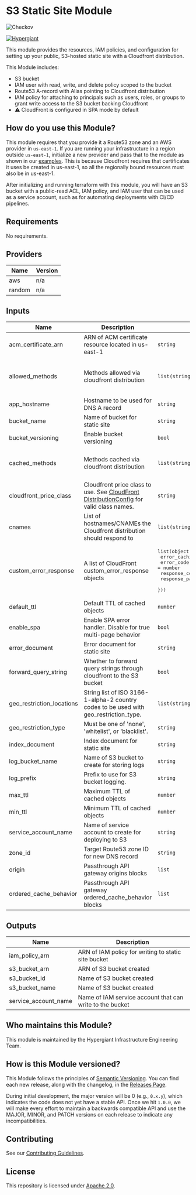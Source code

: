 # S3 Static Site Module

![Checkov](https://github.com/gohypergiant/terraform-aws-s3-static-site/workflows/Checkov/badge.svg)

[![Hypergiant](https://i.imgur.com/cLjriJj.jpg)](https://www.hypergiant.com/)

This module provides the resources, IAM policies, and configuration for setting up your public, S3-hosted static site with a Cloudfront distribution.

This Module includes:

- S3 bucket
- IAM user with read, write, and delete policy scoped to the bucket
- Route53 A-record with Alias pointing to Cloudfront distribution
- IAM policy for attaching to principals such as users, roles, or groups to grant write access to the S3 bucket backing Cloudfront
- ⚠️ CloudFront is configured in SPA mode by default

## How do you use this Module?

This module requires that you provide it a Route53 zone and an AWS provider in `us-east-1`. If you are running your infrastructure in a region outside `us-east-1`, initialize a new provider and pass that to the module as shown in our [examples](exmaples/complete/main.tf). This is because Cloudfront requires that certificates it uses be created in us-east-1, so all the regionally bound resources must also be in us-east-1.

After initializing and running terraform with this module, you will have an S3 bucket with a public-read ACL, IAM policy, and IAM user that can be used as a service account, such as for automating deployments with CI/CD pipelines.

## Requirements

No requirements.

## Providers

| Name   | Version |
| ------ | ------- |
| aws    | n/a     |
| random | n/a     |

## Inputs

| Name                      | Description                                                                                                                                                                       | Type                                                                                                                                                   | Default                                                | Required |
| ------------------------- | --------------------------------------------------------------------------------------------------------------------------------------------------------------------------------- | ------------------------------------------------------------------------------------------------------------------------------------------------------ | ------------------------------------------------------ | :------: |
| acm_certificate_arn       | ARN of ACM certificate resource located in us-east-1                                                                                                                              | `string`                                                                                                                                               | n/a                                                    |   yes    |
| allowed_methods           | Methods allowed via cloudfront distribution                                                                                                                                       | `list(string)`                                                                                                                                         | <pre>[<br> "GET",<br> "HEAD",<br> "OPTIONS"<br>]</pre> |    no    |
| app_hostname              | Hostname to be used for DNS A record                                                                                                                                              | `string`                                                                                                                                               | n/a                                                    |   yes    |
| bucket_name               | Name of bucket for static site                                                                                                                                                    | `string`                                                                                                                                               | n/a                                                    |   yes    |
| bucket_versioning         | Enable bucket versioning                                                                                                                                                          | `bool`                                                                                                                                                 | `true`                                                 |    no    |
| cached_methods            | Methods cached via cloudfront distribution                                                                                                                                        | `list(string)`                                                                                                                                         | <pre>[<br> "GET",<br> "HEAD"<br>]</pre>                |    no    |
| cloudfront_price_class    | Cloudfront price class to use. See [CloudFront DistributionConfig](https://docs.aws.amazon.com/cloudfront/latest/APIReference/API_DistributionConfig.html) for valid class names. | `string`                                                                                                                                               | `"PriceClass_100"`                                     |    no    |
| cnames                    | List of hostnames/CNAMEs the Cloudfront distribution should respond to                                                                                                            | `list(string)`                                                                                                                                         | n/a                                                    |   yes    |
| custom_error_response     | A list of CloudFront custom_error_response objects                                                                                                                                | <pre>list(object({<br> error_caching_min_ttl = number<br> error_code = number<br> response_code = number<br> response_page_path = string<br> }))</pre> | `[]`                                                   |    no    |
| default_ttl               | Default TTL of cached objects                                                                                                                                                     | `number`                                                                                                                                               | `300`                                                  |    no    |
| enable_spa                | Enable SPA error handler. Disable for true multi-page behavior                                                                                                                    | `bool`                                                                                                                                                 | `true`                                                 |    no    |
| error_document            | Error document for static site                                                                                                                                                    | `string`                                                                                                                                               | `"error.html"`                                         |    no    |
| forward_query_string      | Whether to forward query strings through cloudfront to the S3 bucket                                                                                                              | `bool`                                                                                                                                                 | `false`                                                |    no    |
| geo_restriction_locations | String list of ISO 3166-1-alpha-2 country codes to be used with geo_restriction_type.                                                                                             | `list(string)`                                                                                                                                         | `[]`                                                   |    no    |
| geo_restriction_type      | Must be one of 'none', 'whitelist', or 'blacklist'.                                                                                                                               | `string`                                                                                                                                               | `"none"`                                               |    no    |
| index_document            | Index document for static site                                                                                                                                                    | `string`                                                                                                                                               | `"index.html"`                                         |    no    |
| log_bucket_name           | Name of S3 bucket to create for storing logs                                                                                                                                      | `string`                                                                                                                                               | n/a                                                    |   yes    |
| log_prefix                | Prefix to use for S3 bucket logging.                                                                                                                                              | `string`                                                                                                                                               | n/a                                                    |   yes    |
| max_ttl                   | Maximum TTL of cached objects                                                                                                                                                     | `number`                                                                                                                                               | `3600`                                                 |    no    |
| min_ttl                   | Minimum TTL of cached objects                                                                                                                                                     | `number`                                                                                                                                               | `0`                                                    |    no    |
| service_account_name      | Name of service account to create for deploying to S3                                                                                                                             | `string`                                                                                                                                               | n/a                                                    |   yes    |
| zone_id                   | Target Route53 zone ID for new DNS record                                                                                                                                         | `string`                                                                                                                                               | n/a                                                    |   yes    |
| origin                    | Passthrough API gateway origins blocks                                                                                                                                            | `list`                                                                                                                                                 | []                                                     |    no    |
| ordered_cache_behavior    | Passthrough API gateway ordered_cache_behavior blocks                                                                                                                             | `list`                                                                                                                                                 | []                                                     |    no    |

## Outputs

| Name                 | Description                                              |
| -------------------- | -------------------------------------------------------- |
| iam_policy_arn       | ARN of IAM policy for writing to static site bucket      |
| s3_bucket_arn        | ARN of S3 bucket created                                 |
| s3_bucket_id         | Name of S3 bucket created                                |
| s3_bucket_name       | Name of S3 bucket created                                |
| service_account_name | Name of IAM service account that can write to the bucket |

## Who maintains this Module?

This module is maintained by the Hypergiant Infrastructure Engineering Team.

## How is this Module versioned?

This Module follows the principles of [Semantic Versioning](http://semver.org/). You can find each new release, along with the changelog, in the [Releases Page](../../releases).

During initial development, the major version will be 0 (e.g., `0.x.y`), which indicates the code does not yet have a stable API. Once we hit `1.0.0`, we will make every effort to maintain a backwards compatible API and use the MAJOR, MINOR, and PATCH versions on each release to indicate any incompatibilities.

## Contributing

See our [Contributing Guidelines](contributing.md).

## License

This repository is licensed under [Apache 2.0](LICENSE.md).
